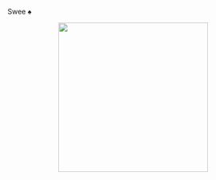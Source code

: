 Swee ♠️ 

<div id="header" align="center">
  <img src="https://64.media.tumblr.com/e972affba458c19f64865e2e45419f1a/f7f526d8dcb9db4c-9b/s400x600/fe268fa467ee69fdffb3f2e7171cc65c06b13bf7.gifv" width="300"/>
</div>
